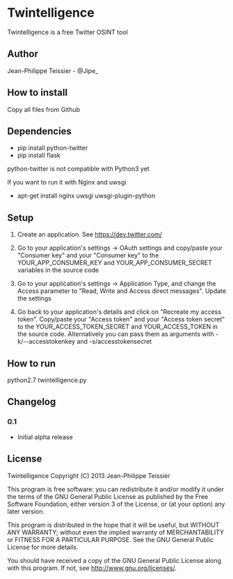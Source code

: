 # Twintelligence

Twintelligence is a free Twitter OSINT tool

## Author 

Jean-Philippe Teissier - @Jipe_ 

## How to install

Copy all files from Github

## Dependencies

* pip install python-twitter
* pip install flask

python-twitter is not compatible with Python3 yet

If you want to run it with Nginx and uwsgi

* apt-get install nginx uwsgi uwsgi-plugin-python

## Setup

1. Create an application. See https://dev.twitter.com/ 

2. Go to your application's settings -> OAuth settings and copy/paste your "Consumer key" and your "Consumer key" to the YOUR_APP_CONSUMER_KEY and YOUR_APP_CONSUMER_SECRET variables in the source code

3. Go to your application's settings -> Application Type, and change the Access parameter to "Read, Write and Access direct messages". Update the settings

3. Go back to your application's details and click on "Recreate my access token". Copy/paste your "Access token" and your "Access token secret" to the YOUR_ACCESS_TOKEN_SECRET and YOUR_ACCESS_TOKEN in the source code. Alternatively you can pass them as arguments with -k/--accesstokenkey and -s/accesstokensecret

## How to run

python2.7 twintelligence.py

## Changelog

### 0.1
 * Initial alpha release

## License

Twintelligence
Copyright (C) 2013 Jean-Philippe Teissier

This program is free software: you can redistribute it and/or modify
it under the terms of the GNU General Public License as published by
the Free Software Foundation, either version 3 of the License, or
(at your option) any later version.

This program is distributed in the hope that it will be useful,
but WITHOUT ANY WARRANTY; without even the implied warranty of
MERCHANTABILITY or FITNESS FOR A PARTICULAR PURPOSE.  See the
GNU General Public License for more details.

You should have received a copy of the GNU General Public License
along with this program.  If not, see <http://www.gnu.org/licenses/>.
